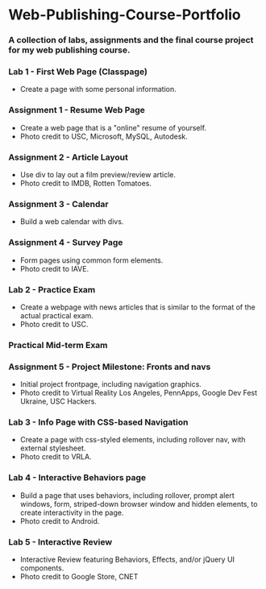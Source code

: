 # Web-Publishing-Course-Portfolio

### A collection of labs, assignments and the final course project for my web publishing course.

### Lab 1 - First Web Page (Classpage)
- Create a page with some personal information.

### Assignment 1 - Resume Web Page
- Create a web page that is a "online" resume of yourself.
- Photo credit to USC, Microsoft, MySQL, Autodesk.

### Assignment 2 - Article Layout
- Use div to lay out a film preview/review article.
- Photo credit to IMDB, Rotten Tomatoes.

### Assignment 3 - Calendar
- Build a web calendar with divs.

### Assignment 4 - Survey Page
- Form pages using common form elements.
- Photo credit to IAVE.

### Lab 2 - Practice Exam
- Create a webpage with news articles that is similar to the format of the actual practical exam.
- Photo credit to USC.

### Practical Mid-term Exam

### Assignment 5 - Project Milestone: Fronts and navs
- Initial project frontpage, including navigation graphics.
- Photo credit to Virtual Reality Los Angeles, PennApps, Google Dev Fest Ukraine, USC Hackers.

### Lab 3 - Info Page with CSS-based Navigation
- Create a page with css-styled elements, including rollover nav, with external stylesheet.
- Photo credit to VRLA.

### Lab 4 - Interactive Behaviors page
- Build a page that uses behaviors, including rollover, prompt alert windows, form, striped-down browser window and hidden elements, to create interactivity in the page.
- Photo credit to Android.

### Lab 5 - Interactive Review
- Interactive Review featuring Behaviors, Effects, and/or jQuery UI components.
- Photo credit to Google Store, CNET
